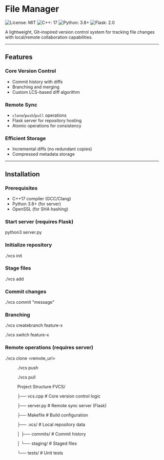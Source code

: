 # File Manager
![License: MIT](https://img.shields.io/badge/License-MIT-blue.svg)
![C++: 17](https://img.shields.io/badge/C++-17-blue.svg)
![Python: 3.8+](https://img.shields.io/badge/Python-3.8+-green.svg)
![Flask: 2.0](https://img.shields.io/badge/Flask-2.0-red.svg)

A lightweight, Git-inspired version control system for tracking file changes with local/remote collaboration capabilities.

---

## Features

### Core Version Control
- Commit history with diffs
- Branching and merging
- Custom LCS-based diff algorithm

### Remote Sync
- `clone`/`push`/`pull` operations
- Flask server for repository hosting
- Atomic operations for consistency

### Efficient Storage
- Incremental diffs (no redundant copies)
- Compressed metadata storage

---

## Installation

### Prerequisites
- C++17 compiler (GCC/Clang)
- Python 3.8+ (for server)
- OpenSSL (for SHA hashing)

### Start server (requires Flask)
python3 server.py

### Initialize repository
./vcs init

### Stage files
./vcs add <filename>

### Commit changes
./vcs commit "message"

### Branching
./vcs createbranch feature-x

./vcs switch feature-x

### Remote operations (requires server)
./vcs clone <remote_url> <dir>

./vcs push

./vcs pull

Project Structure
FVCS/

├── vcs.cpp # Core version control logic

├── server.py # Remote sync server (Flask)

├── Makefile # Build configuration

├── .vcs/ # Local repository data

│ ├── commits/ # Commit history

│ └── staging/ # Staged files

└── tests/ # Unit tests
